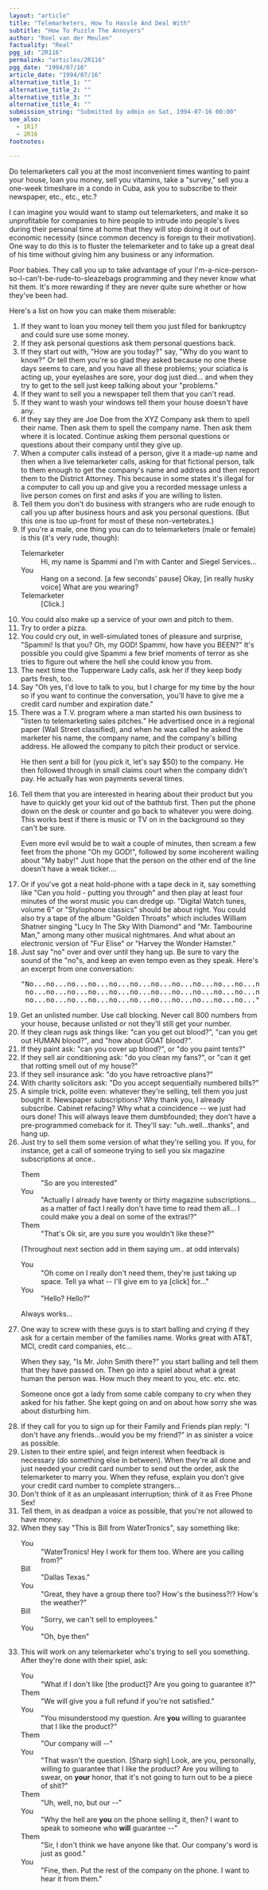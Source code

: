```yaml
---
layout: "article"
title: "Telemarketers, How To Hassle And Deal With"
subtitle: "How To Puzzle The Annoyers"
author: "Roel van der Meulen"
factuality: "Real"
pgg_id: "2R116"
permalink: "articles/2R116"
pgg_date: "1994/07/16"
article_date: "1994/07/16"
alternative_title_1: ""
alternative_title_2: ""
alternative_title_3: ""
alternative_title_4: ""
submission_string: "Submitted by admin on Sat, 1994-07-16 00:00"
see_also:
  - 1R17
  - 2R16
footnotes: 

---
```

<div>
<p>Do telemarketers call you at the most inconvenient times wanting to paint your house, loan you money, sell you vitamins, take a "survey," sell you a one-week timeshare in a condo in Cuba, ask you to subscribe to their newspaper, etc., etc., etc.?</p>
<p>I can imagine you would want to stamp out telemarketers, and make it so unprofitable for companies to hire people to intrude into people's lives during their personal time at home that they will stop doing it out of economic necessity (since common decency is foreign to their motivation). One way to do this is to fluster the telemarketer and to take up a great deal of his time without giving him any business or any information.</p>
<p>Poor babies. They call you up to take advantage of your I'm-a-nice-person- so-I-can't-be-rude-to-sleazebags programming and they never know what hit them. It's more rewarding if they are never quite sure whether or how they've been had.</p>
<p>Here's a list on how you can make them miserable:</p>
<ol>
<li value="1">If they want to loan you money tell them you just filed for bankruptcy and could sure use some money.</li>
<li value="2">If they ask personal questions ask them personal questions back.</li>
<li value="3">If they start out with, "How are you today?" say, "Why do you want to know?" Or tell them you're so glad they asked because no one these days seems to care, and you have all these problems; your sciatica is acting up, your eyelashes are sore, your dog just died... and when they try to get to the sell just keep talking about your "problems."</li>
<li value="4">If they want to sell you a newspaper tell them that you can't read.</li>
<li value="5">If they want to wash your windows tell them your house doesn't have any.</li>
<li value="6">If they say they are Joe Doe from the XYZ Company ask them to spell their name. Then ask them to spell the company name. Then ask them where it is located. Continue asking them personal questions or questions about their company until they give up.</li>
<li value="7">When a computer calls instead of a person, give it a made-up name and then when a live telemarketer calls, asking for that fictional person, talk to them enough to get the company's name and address and then report them to the District Attorney. This because in some states it's illegal for a computer to call you up and give you a recorded message unless a live person comes on first and asks if you are willing to listen.</li>
<li value="8">Tell them you don't do business with strangers who are rude enough to call you up after business hours and ask you personal questions. (But this one is too up-front for most of these non-vertebrates.)</li>
<li value="9">If you're a male, one thing you can do to telemarketers (male or female) is this (it's very rude, though):
<dl compact>
<dt>Telemarketer</dt>
<dd>Hi, my name is Spammi and I'm with Canter and Siegel Services...</dd>
<dt>You</dt>
<dd>Hang on a second. [a few seconds' pause] Okay, [in really husky voice] What are you wearing?</dd>
<dt>Telemarketer</dt>
<dd>[Click.]</dd>
</dl>
</li>
<li value="10">You could also make up a service of your own and pitch to them.</li>
<li value="11">Try to order a pizza.</li>
<li value="12">You could cry out, in well-simulated tones of pleasure and surprise, "Spammi! Is that you? Oh, my GOD! Spammi, how have you BEEN?" It's possible you could give Spammi a few brief moments of terror as she tries to figure out where the hell she could know you from.</li>
<li value="13">The next time the Tupperware Lady calls, ask her if they keep body parts fresh, too.</li>
<li value="14">Say "Oh yes, I'd love to talk to you, but I charge for my time by the hour so if you want to continue the conversation, you'll have to give me a credit card number and expiration date."</li>
<li value="15">There was a T.V. program where a man started his own business to "listen to telemarketing sales pitches." He advertised once in a regional paper (Wall Street classified), and when he was called he asked the marketer his name, the company name, and the company's billing address. He allowed the company to pitch their product or service.
<p>He then sent a bill for (you pick it, let's say $50) to the company. He then followed through in small claims court when the company didn't pay. He actually has won payments several times.</p>
</li>
<li value="16">Tell them that you are interested in hearing about their product but you have to quickly get your kid out of the bathtub first. Then put the phone down on the desk or counter and go back to whatever you were doing. This works best if there is music or TV on in the background so they can't be sure.
<p>Even more evil would be to wait a couple of minutes, then scream a few feet from the phone "Oh my GOD!", followed by some incoherent wailing about "My baby!" Just hope that the person on the other end of the line doesn't have a weak ticker....</p>
</li>
<li value="17">Or if you've got a neat hold-phone with a tape deck in it, say something like "Can you hold - putting you through" and then play at least four minutes of the worst music you can dredge up. "Digital Watch tunes, volume 6" or "Stylophone classics" should be about right. You could also try a tape of the album "Golden Throats" which includes William Shatner singing "Lucy In The Sky With Diamond" and "Mr. Tambourine Man," among many other musical nightmares. And what about an electronic version of "Fur Elise" or "Harvey the Wonder Hamster."</li>
<li value="18">Just say "no" over and over until they hang up. Be sure to vary the sound of the "no"s, and keep an even tempo even as they speak. Here's an excerpt from one conversation:
<pre>
"No...no...no...no...no...no...no...no...no...no...no...no...
 no...no...no...no...no...no...no...no...no...no...no...no...
 no...no...no...no...no...no...no...no...no...no...no..."
</pre>
</li>
<li value="19">Get an unlisted number. Use call blocking. Never call 800 numbers from your house, because unlisted or not they'll still get your number.</li>
<li value="20">If they clean rugs ask things like: "can you get out blood?", "can you get out HUMAN blood?", and "how about GOAT blood?".</li>
<li value="21">If they paint ask: "can you cover up blood?", or "do you paint tents?"</li>
<li value="22">If they sell air conditioning ask: "do you clean my fans?", or "can it get that rotting smell out of my house?"</li>
<li value="23">If they sell insurance ask: "do you have retroactive plans?"</li>
<li value="24">With charity solicitors ask: "Do you accept sequentially numbered bills?"</li>
<li value="25">A simple trick, polite even: whatever they're selling, tell them you just bought it. Newspaper subscriptions? Why thank you, I already subscribe. Cabinet refacing? Why what a coincidence -- we just had ours done! This will always leave them dumbfounded; they don't have a pre-programmed comeback for it. They'll say: "uh..well...thanks", and hang up.</li>
<li value="26">Just try to sell them some version of what they're selling you. If you, for instance, get a call of someone trying to sell you six magazine subscriptions at once..
<dl compact>
<dt>Them</dt>
<dd>"So are you interested"</dd>
<dt>You</dt>
<dd>"Actually I already have twenty or thirty magazine subscriptions... as a matter of fact I really don't have time to read them all... I could make you a deal on some of the extras!?"</dd>
<dt>Them</dt>
<dd>"That's Ok sir, are you sure you wouldn't like these?"</dd>
</dl>
<p>(Throughout next section add in them saying um.. at odd intervals)</p>
<dl compact>
<dt>You</dt>
<dd>"Oh come on I really don't need them, they're just taking up space. Tell ya what -- I'll give em to ya [click] for..."</dd>
<dt>You</dt>
<dd>"Hello? Hello?"</dd>
</dl>
<p>Always works...</p>
</li>
<li value="27">One way to screw with these guys is to start balling and crying if they ask for a certain member of the families name. Works great with AT&amp;T, MCI, credit card companies, etc...
<p>When they say, "Is Mr. John Smith there?" you start balling and tell them that they have passed on. Then go into a spiel about what a great human the person was. How much they meant to you, etc. etc. etc.</p>
<p>Someone once got a lady from some cable company to cry when they asked for his father. She kept going on and on about how sorry she was about disturbing him.</p>
</li>
<li value="28">If they call for you to sign up for their Family and Friends plan reply: "I don't have any friends...would you be my friend?" in as sinister a voice as possible.</li>
<li value="29">Listen to their entire spiel, and feign interest when feedback is necessary (do something else in between). When they're all done and just needed your credit card number to send out the order, ask the telemarketer to marry you. When they refuse, explain you don't give your credit card number to complete strangers...</li>
<li value="30">Don't think of it as an unpleasant interruption; think of it as Free Phone Sex!</li>
<li value="31">Tell them, in as deadpan a voice as possible, that you're not allowed to have money.</li>
<li value="32">When they say "This is Bill from WaterTronics", say something like:
<dl compact>
<dt>You</dt>
<dd>"WaterTronics! Hey I work for them too. Where are you calling from?"</dd>
<dt>Bill</dt>
<dd>"Dallas Texas."</dd>
<dt>You</dt>
<dd>"Great, they have a group there too? How's the business?!? How's the weather?"</dd>
<dt>Bill</dt>
<dd>"Sorry, we can't sell to employees."</dd>
<dt>You</dt>
<dd>"Oh, bye then"</dd>
</dl>
</li>
<li value="33">This will work on any telemarketer who's trying to sell you something. After they're done with their spiel, ask:
<dl compact>
<dt>You</dt>
<dd>"What if I don't like [the product]? Are you going to guarantee it?"</dd>
<dt>Them</dt>
<dd>"We will give you a full refund if you're not satisfied."</dd>
<dt>You</dt>
<dd>"You misunderstood my question. Are <strong>you</strong> willing to guarantee that I like the product?"</dd>
<dt>Them</dt>
<dd>"Our company will --"</dd>
<dt>You</dt>
<dd>"That wasn't the question. [Sharp sigh] Look, are you, personally, willing to guarantee that I like the product? Are you willing to swear, on <strong>your</strong> honor, that it's not going to turn out to be a piece of shit?"</dd>
<dt>Them</dt>
<dd>"Uh, well, no, but our --"</dd>
<dt>You</dt>
<dd>"Why the hell are <strong>you</strong> on the phone selling it, then? I want to speak to someone who <strong>will</strong> guarantee --"</dd>
<dt>Them</dt>
<dd>"Sir, I don't think we have anyone like that. Our company's word is just as good."</dd>
<dt>You</dt>
<dd>"Fine, then. Put the rest of the company on the phone. I want to hear it from them."</dd>
</dl>
</li>
</ol>
</div>
